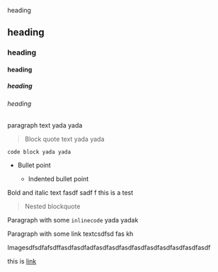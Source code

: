 heading

## heading

### heading

#### heading

##### heading

###### heading

paragraph text yada yada

> Block quote text yada yada

    code block yada yada

*   Bullet point

    *   Indented bullet point

Bold and italic text fasdf sadf f this is a test

> Nested blockquote

Paragraph with some `inlinecode` yada yadak

Paragraph with some link textcsdfsd fas kh

Imagesdfsdfafsdffasdfasdfadfasdfasdfasdfasdfasdfasdfasdfasdfasdf

this is [link](http://www.google.com)

